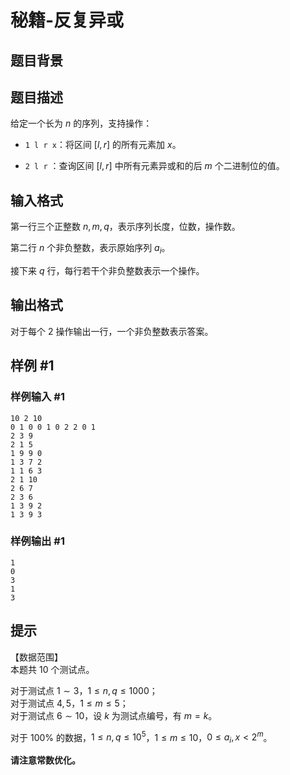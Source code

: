 # 秘籍-反复异或

## 题目背景



## 题目描述

给定一个长为 $n$ 的序列，支持操作：

- `1 l r x`：将区间 $[l,r]$ 的所有元素加 $x$。

- `2 l r` ：查询区间 $[l,r]$ 中所有元素异或和的后 $m$ 个二进制位的值。

## 输入格式

第一行三个正整数 $n,m,q$，表示序列长度，位数，操作数。

第二行 $n$ 个非负整数，表示原始序列 $a_i$。

接下来 $q$ 行，每行若干个非负整数表示一个操作。

## 输出格式

对于每个 $2$ 操作输出一行，一个非负整数表示答案。

## 样例 #1

### 样例输入 #1
```
10 2 10
0 1 0 0 1 0 2 2 0 1 
2 3 9
2 1 5
1 9 9 0
1 3 7 2
1 1 6 3
2 1 10
2 6 7
2 3 6
1 3 9 2
1 3 9 3
```

### 样例输出 #1

```
1
0
3
1
3
```

## 提示

【数据范围】   
本题共 $10$ 个测试点。

对于测试点 $1 \sim 3$，$1\le n,q \le 1000$；    
对于测试点 $4,5$，$1 \le m \le 5$；   
对于测试点 $6 \sim 10$，设 $k$ 为测试点编号，有 $m=k$。  

对于 $100\%$ 的数据，$1 \le n,q \le 10^5$，$1\le m \le 10$，$0\le a_i,x < 2^m$。

**请注意常数优化。**
